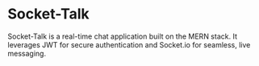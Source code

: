 # Socket-Talk
Socket-Talk is a real-time chat application built on the MERN stack. It leverages JWT for secure authentication and Socket.io for seamless, live messaging.
